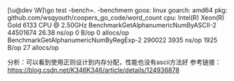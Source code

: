 
[\u@dev \W]\go test -bench=. -benchmem
goos: linux
goarch: amd64
pkg: github.com/wsqyouth/coopers_go_code/word_count
cpu: Intel(R) Xeon(R) Gold 6133 CPU @ 2.50GHz
BenchmarkGetAlphanumericNumByASCII-2    	44501674	        26.38 ns/op	       0 B/op	       0 allocs/op
BenchmarkGetAlphanumericNumByRegExp-2   	  290022	      3935 ns/op	    1925 B/op	      27 allocs/op

分析：可以看到使用正则设计到内存分配，性能也没有ascii方法好
参考链接：https://blog.csdn.net/K346K346/article/details/124936878
